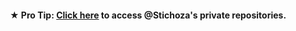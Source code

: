 <h4 align="center">★ <strong>Pro Tip:</strong> <a href="https://www.youtube.com/watch/dQw4w9WgXcQ">Click here</a> to access <strong>@Stichoza</strong>'s private repositories.</p>
